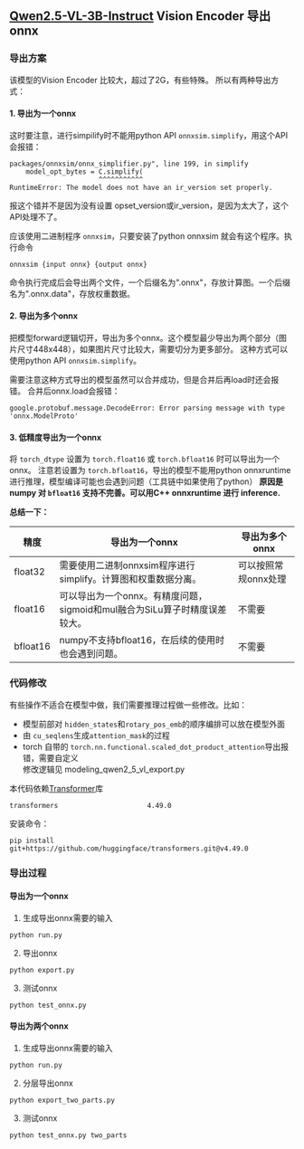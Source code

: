 ## [Qwen2.5-VL-3B-Instruct](https://huggingface.co/Qwen/Qwen2.5-VL-3B-Instruct) Vision Encoder 导出 onnx

### 导出方案
该模型的Vision Encoder 比较大，超过了2G，有些特殊。
所以有两种导出方式：
#### 1. 导出为一个onnx  
这时要注意，进行simpilify时不能用python API `onnxsim.simplify`，用这个API会报错：
```
packages/onnxsim/onnx_simplifier.py", line 199, in simplify
    model_opt_bytes = C.simplify(
                      ^^^^^^^^^^^
RuntimeError: The model does not have an ir_version set properly.
```
报这个错并不是因为没有设置 opset_version或ir_version，是因为太大了，这个API处理不了。

应该使用二进制程序 `onnxsim`，只要安装了python onnxsim 就会有这个程序。执行命令
```
onnxsim {input onnx} {output onnx}
```
命令执行完成后会导出两个文件，一个后缀名为".onnx"，存放计算图。一个后缀名为".onnx.data"，存放权重数据。

#### 2. 导出为多个onnx  
把模型forward逻辑切开，导出为多个onnx。这个模型最少导出为两个部分（图片尺寸448x448），如果图片尺寸比较大，需要切分为更多部分。
这种方式可以使用python API `onnxsim.simplify`。

需要注意这种方式导出的模型虽然可以合并成功，但是合并后再load时还会报错。
合并后onnx.load会报错：
```
google.protobuf.message.DecodeError: Error parsing message with type 'onnx.ModelProto'
```

#### 3. 低精度导出为一个onnx  
将 `torch_dtype` 设置为 `torch.float16` 或 `torch.bfloat16` 时可以导出为一个onnx。
注意若设置为 `torch.bfloat16`，导出的模型不能用python onnxruntime进行推理，模型编译可能也会遇到问题（工具链中如果使用了python）
**原因是 numpy 对 `bfloat16` 支持不完善。可以用C++ onnxruntime 进行 inference.**


**总结一下：**

| 精度 | 导出为一个onnx | 导出为多个onnx |
|------|------|--------|
| float32 | 需要使用二进制onnxsim程序进行simplify。计算图和权重数据分离。   | 可以按照常规onnx处理 |
| float16 | 可以导出为一个onnx。有精度问题，sigmoid和mul融合为SiLu算子时精度误差较大。   | 不需要 |
| bfloat16 | numpy不支持bfloat16，在后续的使用时也会遇到问题。   | 不需要 |


### 代码修改  
有些操作不适合在模型中做，我们需要推理过程做一些修改。比如：
* 模型前部对 `hidden_states`和`rotary_pos_emb`的顺序编排可以放在模型外面
* 由 `cu_seqlens`生成`attention_mask`的过程  
* torch 自带的 `torch.nn.functional.scaled_dot_product_attention`导出报错，需要自定义  
修改逻辑见 modeling_qwen2_5_vl_export.py  

本代码依赖[Transformer](https://github.com/huggingface/transformers.git)库
```
transformers                      4.49.0
```
安装命令：
```
pip install git+https://github.com/huggingface/transformers.git@v4.49.0
```

### 导出过程

#### 导出为一个onnx
1. 生成导出onnx需要的输入
```
python run.py
```
2. 导出onnx
```
python export.py
```
3. 测试onnx
```
python test_onnx.py
```

#### 导出为两个onnx
1. 生成导出onnx需要的输入
```
python run.py
```
2. 分层导出onnx
```
python export_two_parts.py
```
3. 测试onnx
```
python test_onnx.py two_parts
```
